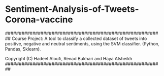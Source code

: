 # Sentiment-Analysis-of-Tweets-Corona-vaccine

##########################################################
Course Project: A tool to classify a collected  dataset of tweets into positive, negative and  neutral sentiments, using the SVM classifier. 
(Python, Pandas, Sklearn). 

Copyright (C) Hadeel Aloufi, Renad Bukhari and Haya Alsheikh 
##########################################################
